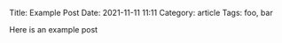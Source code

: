 Title: Example Post
Date: 2021-11-11 11:11
Category: article
Tags: foo, bar

Here is an example post
